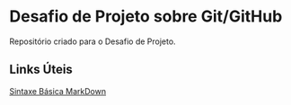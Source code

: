 # Desafio de Projeto sobre Git/GitHub
Repositório criado para o Desafio de Projeto.

## Links Úteis 
[Sintaxe Básica MarkDown](https://www.markdownguide.org/)
